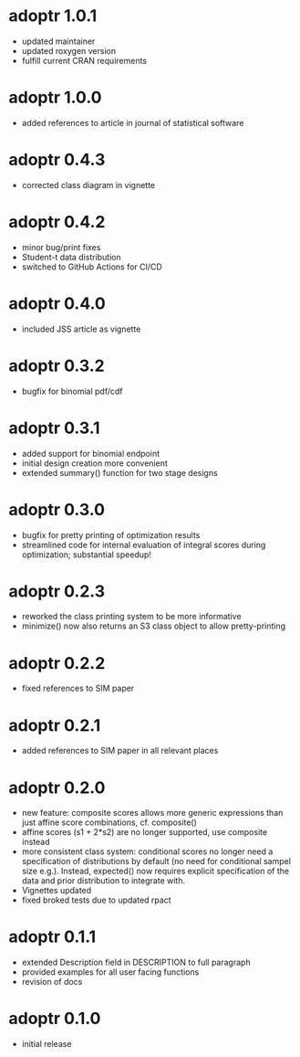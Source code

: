 # adoptr 1.0.1

* updated maintainer
* updated roxygen version
* fulfill current CRAN requirements

# adoptr 1.0.0

* added references to article in journal of statistical software

# adoptr 0.4.3

* corrected class diagram in vignette

# adoptr 0.4.2

* minor bug/print fixes
* Student-t data distribution
* switched to GitHub Actions for CI/CD

# adoptr 0.4.0

* included JSS article as vignette

# adoptr 0.3.2

* bugfix for binomial pdf/cdf

# adoptr 0.3.1

* added support for binomial endpoint
* initial design creation more convenient
* extended summary() function for two stage designs

# adoptr 0.3.0

* bugfix for pretty printing of optimization results
* streamlined code for internal evaluation of integral scores during optimization; 
substantial speedup!

# adoptr 0.2.3

* reworked the class printing system to be more informative
* minimize() now also returns an S3 class object to allow pretty-printing



# adoptr 0.2.2

* fixed references to SIM paper



# adoptr 0.2.1

* added references to SIM paper in all relevant places



# adoptr 0.2.0

* new feature: composite scores allows more generic expressions than just 
    affine score combinations, cf. composite()
* affine scores (s1 + 2*s2) are no longer supported, use composite instead
* more consistent class system: conditional scores no longer need a specification
    of distributions by default (no need for conditional sampel size e.g.).
    Instead, expected() now requires explicit specification of the data and
    prior distribution to integrate with.
* Vignettes updated
* fixed broked tests due to updated rpact



# adoptr 0.1.1

* extended Description field in DESCRIPTION to full paragraph
* provided examples for all user facing functions
* revision of docs



# adoptr 0.1.0

* initial release
